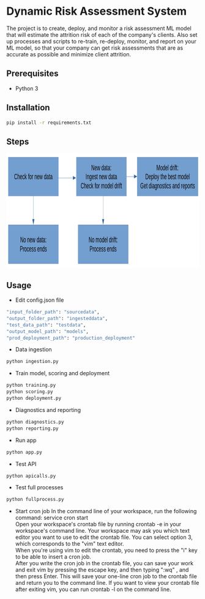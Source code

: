 # Dynamic Risk Assessment System

The project is to create, deploy, and monitor a risk assessment ML model that will estimate the attrition risk of each of the company's clients. Also set up processes and scripts to re-train, re-deploy, monitor, and report on your ML model, so that your company can get risk assessments that are as accurate as possible and minimize client attrition.

## Prerequisites
- Python 3

## Installation
```bash
pip install -r requirements.txt
```

## Steps
<img src="assests/fullprocess.jpg" width=700 height=300>

## Usage

- Edit config.json file
```bash
"input_folder_path": "sourcedata",
"output_folder_path": "ingesteddata", 
"test_data_path": "testdata", 
"output_model_path": "models", 
"prod_deployment_path": "production_deployment"
```
-  Data ingestion
```python
python ingestion.py
```

- Train model, scoring and deployment
```python
python training.py
python scoring.py
python deployment.py
```

- Diagnostics and reporting
```python
python diagnostics.py
python reporting.py
```

- Run app
```python
python app.py
```

- Test API
```python
python apicalls.py
```

- Test full processes
```python
python fullprocess.py
```

- Start cron job
In the command line of your workspace, run the following command: service cron start  
Open your workspace's crontab file by running crontab -e in your workspace's command line. Your workspace may ask you which text editor you want to use to edit the crontab file. You can select option 3, which corresponds to the "vim" text editor.  
When you're using vim to edit the crontab, you need to press the "i" key to be able to insert a cron job.  
After you write the cron job in the crontab file, you can save your work and exit vim by pressing the escape key, and then typing ":wq" , and then press Enter. This will save your one-line cron job to the crontab file and return you to the command line. If you want to view your crontab file after exiting vim, you can run crontab -l on the command line.  